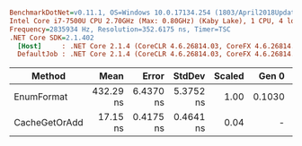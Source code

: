``` ini

BenchmarkDotNet=v0.11.1, OS=Windows 10.0.17134.254 (1803/April2018Update/Redstone4)
Intel Core i7-7500U CPU 2.70GHz (Max: 0.80GHz) (Kaby Lake), 1 CPU, 4 logical and 2 physical cores
Frequency=2835934 Hz, Resolution=352.6175 ns, Timer=TSC
.NET Core SDK=2.1.402
  [Host]     : .NET Core 2.1.4 (CoreCLR 4.6.26814.03, CoreFX 4.6.26814.02), 64bit RyuJIT
  DefaultJob : .NET Core 2.1.4 (CoreCLR 4.6.26814.03, CoreFX 4.6.26814.02), 64bit RyuJIT


```
|        Method |      Mean |     Error |    StdDev | Scaled |  Gen 0 | Allocated |
|-------------- |----------:|----------:|----------:|-------:|-------:|----------:|
|    EnumFormat | 432.29 ns | 6.4370 ns | 5.3752 ns |   1.00 | 0.1030 |     216 B |
| CacheGetOrAdd |  17.15 ns | 0.4175 ns | 0.4641 ns |   0.04 |      - |       0 B |
